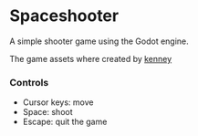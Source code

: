 # Spaceshooter

A simple shooter game using the Godot engine.

The game assets where created by [kenney](https://www.kenney.nl)


### Controls
- Cursor keys: move
- Space: shoot
- Escape: quit the game
